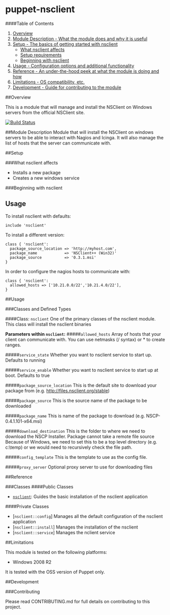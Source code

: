 # puppet-nsclient

####Table of Contents

1. [Overview](#overview)
2. [Module Description - What the module does and why it is useful](#module-description)
3. [Setup - The basics of getting started with nsclient](#setup)
    * [What nsclient affects](#what-nsclient-affects)
    * [Setup requirements](#setup-requirements)
    * [Beginning with nsclient](#beginning-with-nsclient)
4. [Usage - Configuration options and additional functionality](#usage)
5. [Reference - An under-the-hood peek at what the module is doing and how](#reference)
5. [Limitations - OS compatibility, etc.](#limitations)
6. [Development - Guide for contributing to the module](#development)

##Overview

This is a module that will manage and install the NSClient on Windows servers from the official NSClient site.

[![Build Status](https://travis-ci.org/opentable/puppet-nsclient.png?branch=master)](https://travis-ci.org/opentable/puppet-nsclient)


##Module Description
Module that will install the NSClient on windows servers to be able to interact with Nagios and Icinga.
It will also manage the list of hosts that the server can communicate with.

##Setup

###What nsclient affects

* Installs a new package
* Creates a new windows service

###Beginning with nsclient

Usage
--
To install nsclient with defaults:

```puppet  
include 'nsclient'
```

To install a different version:

```puppet
class { 'nsclient':
  package_source_location => 'http://myhost.com',
  package_name            => 'NSClient++ (Win32)'
  package_source          => '0.3.1.msi'
}
```

In order to configure the nagios hosts to communicate with:

```puppet
class { 'nsclient':
  allowed_hosts => ['10.21.0.0/22','10.21.4.0/22'],
}
```

##Usage

###Classes and Defined Types

####Class: `nsclient`
One of the primary classes of the nsclient module. This class will install the nsclient binaries

**Parameters within `nsclient`:**
#####`allowed_hosts`
Array of hosts that your client can communicate with. You can use netmasks (/ syntax) or * to create ranges.

#####`service_state`
Whether you want to nsclient service to start up. Defaults to running

#####`service_enable`
Whether you want to nsclient service to start up at boot. Defaults to true

#####`package_source_location`
This is the default site to download your package from (e.g. http://files.nsclient.org/stable)

#####`package_source`
This is the source name of the package to be downloaded

#####`package_name`
This is name of the package to download (e.g. NSCP-0.4.1.101-x64.msi)

#####`download_destination`
This is the folder to where we need to download the NSCP Installer. Package cannot take a remote file source
Because of Windows, we need to set this to be a top level directory (e.g. c:\\temp) or we would need to
recursively check the file path.

#####`config_template`
This is the template to use as the config file.

#####`proxy_server`
Optional proxy server to use for downloading files

##Reference

###Classes
####Public Classes
* [`nsclient`](#class-nsclient): Guides the basic installation of the nsclient application

####Private Classes
* [`nsclient::config`]  Manages all the default configuration of the nsclient application
* [`nsclient::install`] Manages the installation of the nsclient
* [`nsclient::service`] Manages the nclient service

##Limitations

This module is tested on the following platforms:

* Windows 2008 R2

It is tested with the OSS version of Puppet only.

##Development

###Contributing

Please read CONTRIBUTING.md for full details on contributing to this project.

